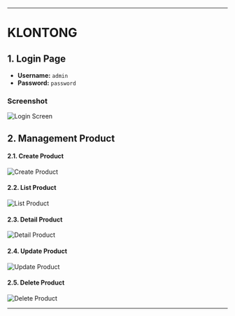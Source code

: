 

---

# KLONTONG

## 1. Login Page

- **Username:** `admin`
- **Password:** `password`

### Screenshot
![Login Screen](https://github.com/naneps/klontong/blob/main/docs/login.png?raw=true)

## 2. Management Product

#### 2.1. Create Product

![Create Product](https://github.com/naneps/klontong/blob/main/docs/create_product.png?raw=true)

#### 2.2. List Product

![List Product](https://github.com/naneps/klontong/blob/main/docs/product_list.png?raw=true)

#### 2.3. Detail Product

![Detail Product](https://github.com/naneps/klontong/blob/main/docs/product_detail.png?raw=true)

#### 2.4. Update Product

![Update Product](https://github.com/naneps/klontong/blob/main/docs/update_product.png?raw=true)

#### 2.5. Delete Product

![Delete Product](https://github.com/naneps/klontong/blob/main/docs/delete_product.png?raw=true)


---
